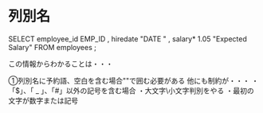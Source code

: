 # 列別名

SELECT employee_id EMP_ID , hiredate "DATE " , salary* 1.05 "Expected Salary" FROM employees ; 

この情報からわかることは・・・

①列別名に予約語、空白を含む場合""で囲む必要がある
他にも制約が・・・
・「$」、「 _ 」、「#」以外の記号を含む場合
・大文字\小文字判別をやる
・最初の文字が数字または記号